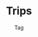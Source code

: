 ---
title: Trips
subtitle: Tag
layout: "layouts/journal/journal-tag.njk"
eleventyComputed:
  tag: trips
---